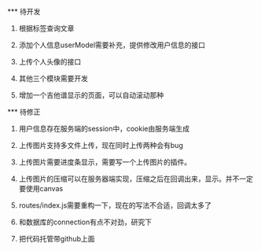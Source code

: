 *** 待开发

1. 根据标签查询文章

2. 添加个人信息userModel需要补充，提供修改用户信息的接口

3. 上传个人头像的接口

4. 其他三个模块需要开发

5. 增加一个吉他谱显示的页面，可以自动滚动那种


*** 待修正

1. 用户信息存在服务端的session中，cookie由服务端生成

2. 上传图片支持多文件上传，现在同时上传两种会有bug

3. 上传图片需要进度条显示，需要写一个上传图片的插件。

4. 上传图片的压缩可以在服务器端实现，压缩之后在回调出来，显示。并不一定要使用canvas

5. routes/index.js需要重构一下，现在的写法不合适，回调太多了

6. 和数据库的connection有点不对劲，研究下

7. 把代码托管带github上面
